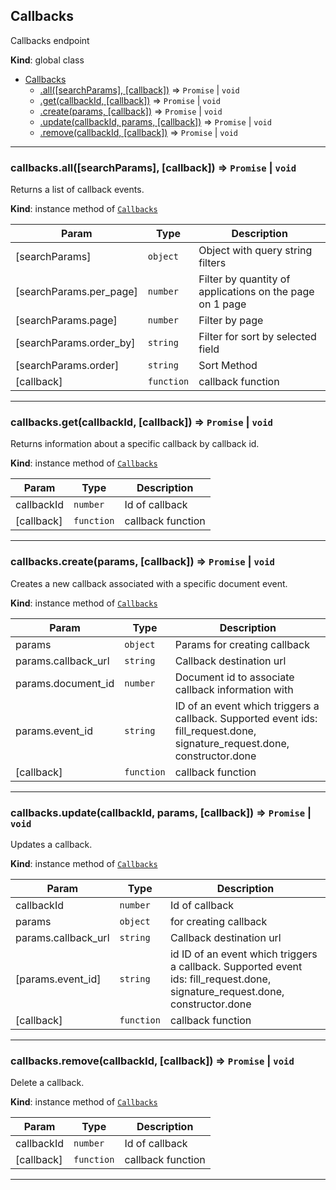 <a name="Callbacks"></a>

## Callbacks
Callbacks endpoint

**Kind**: global class  

* [Callbacks](#Callbacks)
    * [.all([searchParams], [callback])](#Callbacks+all) ⇒ <code>Promise</code> \| <code>void</code>
    * [.get(callbackId, [callback])](#Callbacks+get) ⇒ <code>Promise</code> \| <code>void</code>
    * [.create(params, [callback])](#Callbacks+create) ⇒ <code>Promise</code> \| <code>void</code>
    * [.update(callbackId, params, [callback])](#Callbacks+update) ⇒ <code>Promise</code> \| <code>void</code>
    * [.remove(callbackId, [callback])](#Callbacks+remove) ⇒ <code>Promise</code> \| <code>void</code>


* * *

<a name="Callbacks+all"></a>

### callbacks.all([searchParams], [callback]) ⇒ <code>Promise</code> \| <code>void</code>
Returns a list of callback events.

**Kind**: instance method of [<code>Callbacks</code>](#Callbacks)  

| Param | Type | Description |
| --- | --- | --- |
| [searchParams] | <code>object</code> | Object with query string filters |
| [searchParams.per_page] | <code>number</code> | Filter by quantity of applications on the page on 1 page |
| [searchParams.page] | <code>number</code> | Filter by page |
| [searchParams.order_by] | <code>string</code> | Filter for sort by selected field |
| [searchParams.order] | <code>string</code> | Sort Method |
| [callback] | <code>function</code> | callback function |


* * *

<a name="Callbacks+get"></a>

### callbacks.get(callbackId, [callback]) ⇒ <code>Promise</code> \| <code>void</code>
Returns information about a specific callback by callback id.

**Kind**: instance method of [<code>Callbacks</code>](#Callbacks)  

| Param | Type | Description |
| --- | --- | --- |
| callbackId | <code>number</code> | Id of callback |
| [callback] | <code>function</code> | callback function |


* * *

<a name="Callbacks+create"></a>

### callbacks.create(params, [callback]) ⇒ <code>Promise</code> \| <code>void</code>
Creates a new callback associated with a specific document event.

**Kind**: instance method of [<code>Callbacks</code>](#Callbacks)  

| Param | Type | Description |
| --- | --- | --- |
| params | <code>object</code> | Params for creating callback |
| params.callback_url | <code>string</code> | Callback destination url |
| params.document_id | <code>number</code> | Document id to associate callback information with |
| params.event_id | <code>string</code> | ID of an event which triggers a callback. Supported event ids: fill_request.done, signature_request.done, constructor.done |
| [callback] | <code>function</code> | callback function |


* * *

<a name="Callbacks+update"></a>

### callbacks.update(callbackId, params, [callback]) ⇒ <code>Promise</code> \| <code>void</code>
Updates a callback.

**Kind**: instance method of [<code>Callbacks</code>](#Callbacks)  

| Param | Type | Description |
| --- | --- | --- |
| callbackId | <code>number</code> | Id of callback |
| params | <code>object</code> | for creating callback |
| params.callback_url | <code>string</code> | Callback destination url |
| [params.event_id] | <code>string</code> | id ID of an event which triggers a callback. Supported event ids: fill_request.done, signature_request.done, constructor.done |
| [callback] | <code>function</code> | callback function |


* * *

<a name="Callbacks+remove"></a>

### callbacks.remove(callbackId, [callback]) ⇒ <code>Promise</code> \| <code>void</code>
Delete a callback.

**Kind**: instance method of [<code>Callbacks</code>](#Callbacks)  

| Param | Type | Description |
| --- | --- | --- |
| callbackId | <code>number</code> | Id of callback |
| [callback] | <code>function</code> | callback function |


* * *

